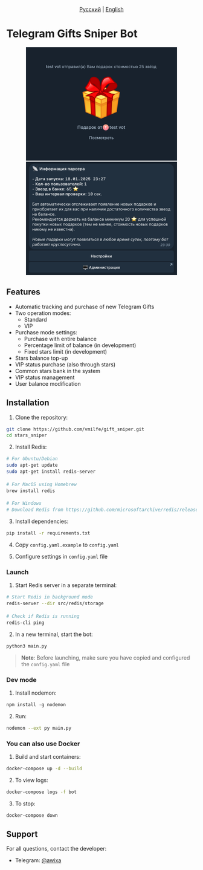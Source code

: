 <p align="center">
  <a href="README.md">Русский</a> |
  <a href="README.en.md">English</a> 
</p>

# Telegram Gifts Sniper Bot 

<div align="center">
  <img src="images/gift.png" alt="Bot gift" width="400">
  <img src="images/menu.png" alt="Bot gift" width="400">
</div>

## Features

- Automatic tracking and purchase of new Telegram Gifts
- Two operation modes:
  - Standard
  - VIP 
- Purchase mode settings:
  - Purchase with entire balance
  - Percentage limit of balance (in development)
  - Fixed stars limit (in development)
- Stars balance top-up
- VIP status purchase (also through stars)
- Common stars bank in the system
- VIP status management
- User balance modification

## Installation

1. Clone the repository:
```bash
git clone https://github.com/vmilfe/gift_sniper.git
cd stars_sniper
```

2. Install Redis:
```bash
# For Ubuntu/Debian
sudo apt-get update
sudo apt-get install redis-server

# For MacOS using Homebrew
brew install redis

# For Windows
# Download Redis from https://github.com/microsoftarchive/redis/releases
```

3. Install dependencies:
```bash
pip install -r requirements.txt
```

4. Copy `config.yaml.example` to `config.yaml`

5. Configure settings in `config.yaml` file

### Launch

1. Start Redis server in a separate terminal:
```bash
# Start Redis in background mode
redis-server --dir src/redis/storage

# Check if Redis is running
redis-cli ping
```

2. In a new terminal, start the bot:
```bash
python3 main.py
```
> **Note**: Before launching, make sure you have copied and configured the `config.yaml` file

### Dev mode

1. Install nodemon:
```js
npm install -g nodemon
```

2. Run:
```bash
nodemon --ext py main.py
```

### You can also use Docker

1. Build and start containers:
```bash
docker-compose up -d --build
```

2. To view logs:
```bash
docker-compose logs -f bot
```

3. To stop:
```bash
docker-compose down
```

## Support

For all questions, contact the developer:
- Telegram: [@awixa](https://t.me/awixa)
